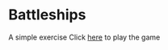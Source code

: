 # Battleships

A simple exercise
Click [here](https://battleships-app.netlify.app/ "Battleships") to play the game
